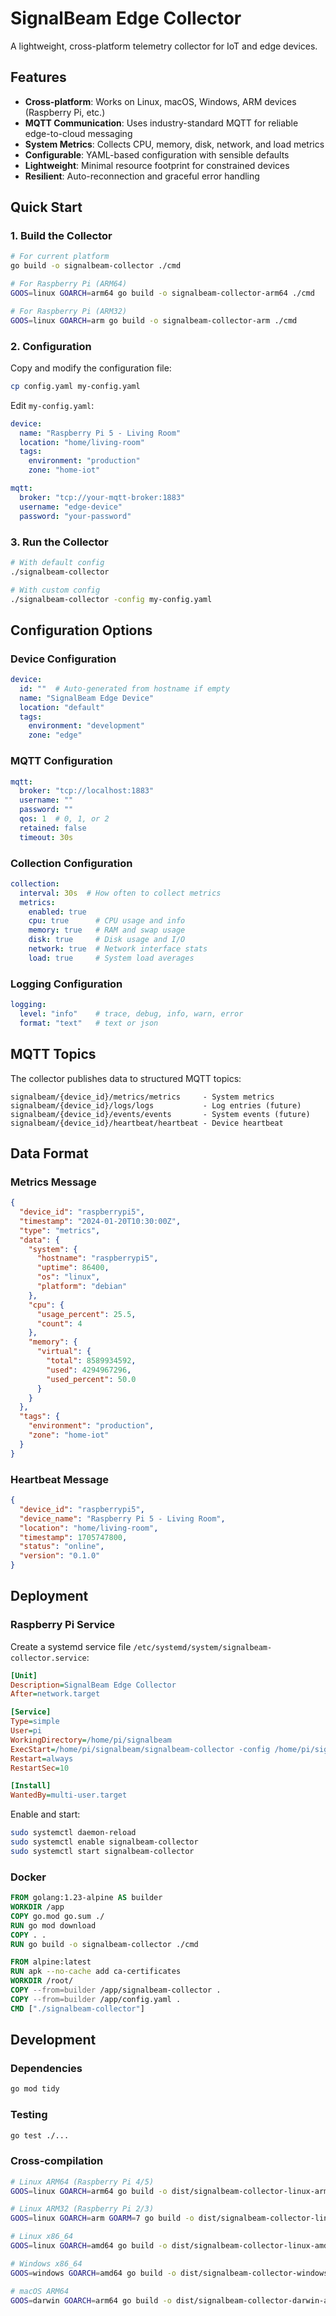 # SignalBeam Edge Collector

A lightweight, cross-platform telemetry collector for IoT and edge devices.

## Features

- **Cross-platform**: Works on Linux, macOS, Windows, ARM devices (Raspberry Pi, etc.)
- **MQTT Communication**: Uses industry-standard MQTT for reliable edge-to-cloud messaging
- **System Metrics**: Collects CPU, memory, disk, network, and load metrics
- **Configurable**: YAML-based configuration with sensible defaults
- **Lightweight**: Minimal resource footprint for constrained devices
- **Resilient**: Auto-reconnection and graceful error handling

## Quick Start

### 1. Build the Collector

```bash
# For current platform
go build -o signalbeam-collector ./cmd

# For Raspberry Pi (ARM64)
GOOS=linux GOARCH=arm64 go build -o signalbeam-collector-arm64 ./cmd

# For Raspberry Pi (ARM32)
GOOS=linux GOARCH=arm go build -o signalbeam-collector-arm ./cmd
```

### 2. Configuration

Copy and modify the configuration file:

```bash
cp config.yaml my-config.yaml
```

Edit `my-config.yaml`:

```yaml
device:
  name: "Raspberry Pi 5 - Living Room"
  location: "home/living-room"
  tags:
    environment: "production"
    zone: "home-iot"

mqtt:
  broker: "tcp://your-mqtt-broker:1883"
  username: "edge-device"
  password: "your-password"
```

### 3. Run the Collector

```bash
# With default config
./signalbeam-collector

# With custom config
./signalbeam-collector -config my-config.yaml
```

## Configuration Options

### Device Configuration

```yaml
device:
  id: ""  # Auto-generated from hostname if empty
  name: "SignalBeam Edge Device"
  location: "default"
  tags:
    environment: "development"
    zone: "edge"
```

### MQTT Configuration

```yaml
mqtt:
  broker: "tcp://localhost:1883"
  username: ""
  password: ""
  qos: 1  # 0, 1, or 2
  retained: false
  timeout: 30s
```

### Collection Configuration

```yaml
collection:
  interval: 30s  # How often to collect metrics
  metrics:
    enabled: true
    cpu: true      # CPU usage and info
    memory: true   # RAM and swap usage
    disk: true     # Disk usage and I/O
    network: true  # Network interface stats
    load: true     # System load averages
```

### Logging Configuration

```yaml
logging:
  level: "info"    # trace, debug, info, warn, error
  format: "text"   # text or json
```

## MQTT Topics

The collector publishes data to structured MQTT topics:

```
signalbeam/{device_id}/metrics/metrics     - System metrics
signalbeam/{device_id}/logs/logs           - Log entries (future)
signalbeam/{device_id}/events/events       - System events (future)
signalbeam/{device_id}/heartbeat/heartbeat - Device heartbeat
```

## Data Format

### Metrics Message

```json
{
  "device_id": "raspberrypi5",
  "timestamp": "2024-01-20T10:30:00Z",
  "type": "metrics",
  "data": {
    "system": {
      "hostname": "raspberrypi5",
      "uptime": 86400,
      "os": "linux",
      "platform": "debian"
    },
    "cpu": {
      "usage_percent": 25.5,
      "count": 4
    },
    "memory": {
      "virtual": {
        "total": 8589934592,
        "used": 4294967296,
        "used_percent": 50.0
      }
    }
  },
  "tags": {
    "environment": "production",
    "zone": "home-iot"
  }
}
```

### Heartbeat Message

```json
{
  "device_id": "raspberrypi5",
  "device_name": "Raspberry Pi 5 - Living Room",
  "location": "home/living-room",
  "timestamp": 1705747800,
  "status": "online",
  "version": "0.1.0"
}
```

## Deployment

### Raspberry Pi Service

Create a systemd service file `/etc/systemd/system/signalbeam-collector.service`:

```ini
[Unit]
Description=SignalBeam Edge Collector
After=network.target

[Service]
Type=simple
User=pi
WorkingDirectory=/home/pi/signalbeam
ExecStart=/home/pi/signalbeam/signalbeam-collector -config /home/pi/signalbeam/config.yaml
Restart=always
RestartSec=10

[Install]
WantedBy=multi-user.target
```

Enable and start:

```bash
sudo systemctl daemon-reload
sudo systemctl enable signalbeam-collector
sudo systemctl start signalbeam-collector
```

### Docker

```dockerfile
FROM golang:1.23-alpine AS builder
WORKDIR /app
COPY go.mod go.sum ./
RUN go mod download
COPY . .
RUN go build -o signalbeam-collector ./cmd

FROM alpine:latest
RUN apk --no-cache add ca-certificates
WORKDIR /root/
COPY --from=builder /app/signalbeam-collector .
COPY --from=builder /app/config.yaml .
CMD ["./signalbeam-collector"]
```

## Development

### Dependencies

```bash
go mod tidy
```

### Testing

```bash
go test ./...
```

### Cross-compilation

```bash
# Linux ARM64 (Raspberry Pi 4/5)
GOOS=linux GOARCH=arm64 go build -o dist/signalbeam-collector-linux-arm64 ./cmd

# Linux ARM32 (Raspberry Pi 2/3)
GOOS=linux GOARCH=arm GOARM=7 go build -o dist/signalbeam-collector-linux-arm ./cmd

# Linux x86_64
GOOS=linux GOARCH=amd64 go build -o dist/signalbeam-collector-linux-amd64 ./cmd

# Windows x86_64
GOOS=windows GOARCH=amd64 go build -o dist/signalbeam-collector-windows-amd64.exe ./cmd

# macOS ARM64
GOOS=darwin GOARCH=arm64 go build -o dist/signalbeam-collector-darwin-arm64 ./cmd
```
